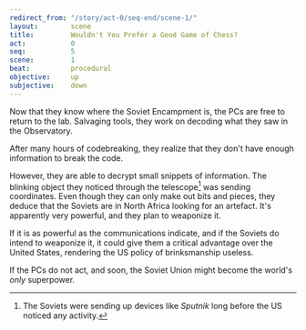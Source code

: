 ```yaml
---
redirect_from: "/story/act-0/seq-end/scene-1/"
layout:        scene
title:         Wouldn't You Prefer a Good Game of Chess?
act:           0
seq:           5
scene:         1
beat:          procedural
objective:     up
subjective:    down
---
```



Now that they know where the Soviet Encampment is,
the PCs are free to return to the lab.
Salvaging tools, they work on decoding what they saw in the Observatory.

After many hours of codebreaking,
they realize that they don't have enough information to break the code.

However, they are able to decrypt small snippets of information.
The blinking object they noticed through the telescope[^0] was sending coordinates.
Even though they can only make out bits and pieces,
they deduce that the Soviets are in North Africa looking for an artefact.
It's apparently very powerful, and they plan to weaponize it.

If it is as powerful as the communications indicate,
and if the Soviets do intend to weaponize it,
it could give them a critical advantage over the United States,
rendering the US policy of brinksmanship useless.


If the PCs do not act, and soon,
the Soviet Union might become the world's *only* superpower.


[^0]: The Soviets were sending up devices like *Sputnik* long before the US noticed any activity.
[^1]: They don't need to be, as the rockets will rely on Organic Control.











